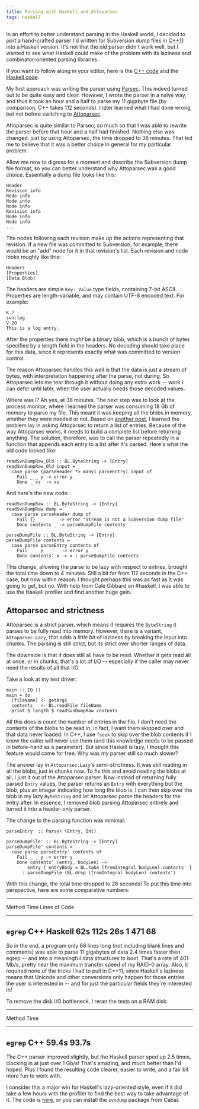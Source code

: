 ```yaml
---
title: Parsing with Haskell and Attoparsec
tags: haskell
---
```


In an effort to better understand parsing in the Haskell world, I decided to port a hand-crafted parser I'd written for Subversion dump files in [C++11](https://github.com/jwiegley/subconvert/blob/master/src/svndump.cpp) into a Haskell version. It's not that the old parser didn't work well, but I wanted to see what Haskell could make of the problem with its laziness and combinator-oriented parsing libraries.

If you want to follow along in your editor, here is the [C++ code](https://github.com/jwiegley/subconvert/blob/master/src/svndump.cpp) and the [Haskell code](https://github.com/jwiegley/svndump/blob/master/src/Subversion/Dump/Raw.hs).

My first approach was writing the parser using [Parsec](http://www.haskell.org/haskellwiki/Parsec). This indeed turned out to be quite easy and clear. However, I wrote the parser in a naïve way, and thus it took an hour and a half to parse my 11 gigabyte file (by comparison, C++ takes 112 seconds). I later learned what I had done wrong, but not before switching to [Attoparsec](http://hackage.haskell.org/packages/archive/attoparsec/0.10.2.0/doc/html/Data-Attoparsec-ByteString.html).

Attoparsec is quite similar to Parsec; so much so that I was able to rewrite the parser before that hour and a half had finished. Nothing else was changed: just by using Attoparsec, the time dropped to 38 minutes. That led me to believe that it was a better choice in general for my particular problem.

Allow me now to digress for a moment and describe the Subversion dump file format, so you can better understand why Attoparsec was a good choice. Essentially a dump file looks like this:

    Header
    Revision info
    Node info
    Node info
    Node info
    Revision info
    Node info
    Node info
    ...

The nodes following each revision make up the actions representing that revision. If a new file was committed to Subversion, for example, there would be an "add" node for it in that revision's list. Each revision and node looks roughly like this:

    Headers
    [Properties]
    [Data Blob]

The headers are simple `Key: Value` type fields, containing 7-bit ASCII. Properties are length-variable, and may contain UTF-8 encoded text. For example:

    K 7
    svn:log
    V 20
    This is a log entry.

After the properties there *might* be a binary blob, which is a bunch of bytes specified by a length field in the headers. No decoding should take place for this data, since it represents exactly what was committed to version control.

The reason Attoparsec handles this well is that the data is just a stream of bytes, with interpretation happening after the parse, not during. So Attoparsec lets me tear through it without doing any extra work -- work I can defer until later, when the user actually needs those decoded values.

Where was I? Ah yes, at 38 minutes. The next step was to look at the process monitor, where I learned the parser was consuming 18 Gb of memory to parse my file. This meant it was keeping all the blobs in memory, whether they were needed or not. Based on [another post](http://stackoverflow.com/questions/4151265/attoparsec-allocates-a-ton-of-memory-on-large-take-call), I learned the problem lay in asking Attoparsec to return a list of entries. Because of the way Attoparsec works, it needs to build a complete list before returning anything. The solution, therefore, was to call the parser repeatedly in a function that appends each entry to a list after it's parsed. Here's what the old code looked like:

``` {.sourceCode .literate .haskell}
readSvnDumpRaw_Old :: BL.ByteString -> [Entry]
readSvnDumpRaw_Old input =
  case parse (parseHeader *> many1 parseEntry) input of
    Fail _ _ y -> error y
    Done _ xs  -> xs
```

And here's the new code:

``` {.sourceCode .literate .haskell}
readSvnDumpRaw :: BL.ByteString -> [Entry]
readSvnDumpRaw dump =
  case parse parseHeader dump of
    Fail {}         -> error "Stream is not a Subversion dump file"
    Done contents _ -> parseDumpFile contents

parseDumpFile :: BL.ByteString -> [Entry]
parseDumpFile contents =
  case parse parseEntry contents of
    Fail _ _ y       -> error y
    Done contents' x -> x : parseDumpFile contents'
```

This change, allowing the parse to be lazy with respect to entries, brought the total time down to 4 minutes. Still a bit far from 112 seconds in the C++ case, but now within reason. I thought perhaps this was as fast as it was going to get, but no. With help from Cale Gibbard on \#haskell, I was able to use the Haskell profiler and find another huge gain.

Attoparsec and strictness
-------------------------

Attoparsec is a strict parser, which means it requires the `ByteString` it parses to be fully read into memory. However, there is a variant, `Attoparsec.Lazy`, that adds a *little bit* of laziness by breaking the input into chunks. The parsing is still strict, but its strict over shorter ranges of data.

The downside is that it does still all have to be read. Whether it gets read all at once, or in chunks, that's a lot of I/O -- especially if the caller may never need the results of all that I/O.

Take a look at my test driver:

``` {.sourceCode .literate .haskell}
main :: IO ()
main = do
  [fileName] <- getArgs
  contents   <- BL.readFile fileName
  print $ length $ readSvnDumpRaw contents
```

All this does is count the number of entries in the file. I don't need the contents of the blobs to be read in; in fact, I want them skipped over and that data never loaded. In C++, I use `fseek` to skip over the blob contents if I know the caller will never use them (and this knowledge needs to be passed in before-hand as a parameter). But since Haskell is lazy, I thought this feature would come for free. Why was my parser still so much slower?

The answer lay in `Attoparsec.Lazy`'s semi-strictness. It was still reading in all the blobs, just in chunks now. To fix this and avoid reading the blobs at all, I just it out of the Attoparsec parser. Now instead of returning fully parsed `Entry` values, the parser returns an `Entry` with everything but the blob, plus an integer indicating how long the blob is. I can then skip over the blob in my lazy `ByteString` and let Attoparsec parse the headers for the entry after. In essence, I removed blob parsing Attoparsec entirely and turned it into a header-only parser.

The change to the parsing function was minimal:

``` {.sourceCode .literate .haskell}
parseEntry' :: Parser (Entry, Int)

parseDumpFile' :: BL.ByteString -> [Entry]
parseDumpFile' contents =
  case parse parseEntry' contents of
    Fail _ _ y -> error y
    Done contents' (entry, bodyLen) ->
        entry { entryBody = BL.take (fromIntegral bodyLen) contents' }
      : parseDumpFile (BL.drop (fromIntegral bodyLen) contents')
```

With this change, the total time dropped to 26 seconds! To put this time into perspective, here are some comparative numbers:

  --------------------------------------------------------------------------
  Method
  Time
  Lines of Code
  ------------------------ ------------------------ ------------------------
  `egrep`                  C++                      Haskell
  62s                      112s                     26s
  1                        471                      68
  --------------------------------------------------------------------------

So in the end, a program only 68 lines long (not including blank lines and comments) was able to parse 11 gigabytes of data 2.4 times faster then egrep -- and into a meaningful data structures to boot. That's a rate of 401 Mb/s, pretty near the maximum transfer speed of my RAID-0 array. Also, it required none of the tricks I had to pull in C++11, since Haskell's laziness means that Unicode and other conversions only happen for those entries the user is interested in -- and for just the particular fields they're interested in!

To remove the disk I/O bottleneck, I reran the tests on a RAM disk:

  -------------------------------------------------------------------------
  Method
  Time
  ------------------------------------ ------------------------------------
  `egrep`                              C++
  59.4s                                93.7s
  -------------------------------------------------------------------------

The C++ parser improved slightly, but the Haskell parser sped up 2.5 times, clocking in at just over 1 Gb/s! That's amazing, and much better than I'd hoped. Plus I found the resulting code clearer, easier to write, and a fair bit more fun to work with.

I consider this a major win for Haskell's lazy-oriented style, even if it did take a few hours with the profiler to find the best way to take advantage of it. The code is [here](https://github.com/jwiegley/svndump/blob/master/src/Subversion/Dump/Raw.hs), or you can install the `svndump` package from Cabal.

